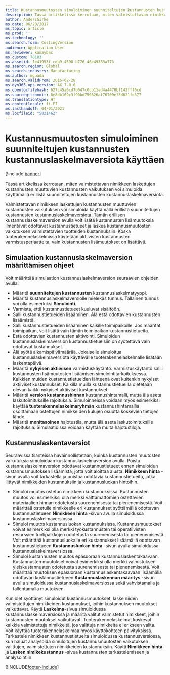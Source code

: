```yaml
---
title: Kustannusmuutosten simuloiminen suunniteltujen kustannusten kustannuslaskelmaversiota käyttäen
description: Tässä artikkelissa kerrotaan, miten valmistettavan nimikkeen laskettujen kustannusten muuttuvien kustannusten vaikutuksen voi simuloida käyttämällä erillistä suunniteltujen kustannusten kustannuslaskelmaversiota.
author: AndersGirke
ms.date: 06/20/2017
ms.topic: article
ms.prod: ''
ms.technology: ''
ms.search.form: CostingVersion
audience: Application User
ms.reviewer: kamaybac
ms.custom: 78183
ms.assetid: 1e41953f-cdb9-4598-b776-46e49383a773
ms.search.region: Global
ms.search.industry: Manufacturing
ms.author: mguada
ms.search.validFrom: 2016-02-28
ms.dyn365.ops.version: AX 7.0.0
ms.openlocfilehash: 627c45a6cd7b647c0cb11ad4a4470bf143fff6cd
ms.sourcegitcommit: 0e8db169c3f90bd750826af76709ef5d621fd377
ms.translationtype: HT
ms.contentlocale: fi-FI
ms.lasthandoff: 04/01/2021
ms.locfileid: "5821462"
---
```

# <a name="simulate-cost-changes-by-using-a-costing-version-for-planned-costs"></a>Kustannusmuutosten simuloiminen suunniteltujen kustannusten kustannuslaskelmaversiota käyttäen

[!include [banner](../includes/banner.md)]

Tässä artikkelissa kerrotaan, miten valmistettavan nimikkeen laskettujen kustannusten muuttuvien kustannusten vaikutuksen voi simuloida käyttämällä erillistä suunniteltujen kustannusten kustannuslaskelmaversiota.

Valmistettavan nimikkeen laskettujen kustannusten muuttuvien kustannusten vaikutuksen voi simuloida käyttämällä erillistä suunniteltujen kustannusten kustannuslaskelmaversiota. Tämän erillisen kustannuslaskelmaversion avulla voit lisätä kustannusten lisämuutoksia ilmentävät odottavat kustannustietueet ja laskea kustannusmuutosten vaikutuksen valmistettavien tuotteiden kustannuksiin. Koska tuoterakennelaskelmissa käytetään aktiivisten kustannusten varmistusperiaatteita, vain kustannusten lisämuutokset on lisättävä.

## <a name="guidelines-for-defining-the-simulation-costing-version"></a>Simulaation kustannuslaskelmaversion määrittämisen ohjeet
Voit määrittää simulaation kustannuslaskelmaversion seuraavien ohjeiden avulla:

-   Määritä **suunniteltujen kustannusten** kustannuslaskelmatyyppi.
-   Määritä kustannuslaskelmaversiolle mielekäs tunnus. Tällainen tunnus voi olla esimerkiksi **Simulointi**.
-   Varmista, että kustannustietueet kuuluvat sisältöön.
-   Salli kustannustietueiden lisääminen. Älä estä odottavien kustannusten lisäämistä.
-   Salli kustannustietueiden lisääminen kaikille toimipaikoille. Jos määrität toimipaikan, voit lisätä vain tämän toimipaikan kustannustietueita.
-   Estä odottavien kustannusten aktivointi. Simuloidun kustannuslaskelmaversion kustannustietueisiin on syötettävä vain odottavat kustannukset.
-   Älä syötä alkamispäivämäärää. Jokaiselle simuloitua kustannuslaskelmaversiota käyttävälle tuoterakennelaskelmalle lisätään laskentapäivä.
-   Määritä **nykyisen aktiivisen** varmistuskäytäntö. Varmistuskäytäntö sallii kustannusten lisämuutosten lisäämisen simulointitarkoituksessa. Kaikkien muiden kustannustietueiden lähteenä ovat kuitenkin nykyiset aktiiviset kustannukset. Kaikilla muilla kustannustietueilla oletetaan olevan kaikki nykyiset aktiiviset kustannukset.
-   Määritä **version kustannushinnan** kustannushintamalli, mutta älä aseta laskutoimituksille rajoituksia. Simuloinneissa voidaan myös esimerkiksi käyttää **tuoterakennelaskelmaryhmän** kustannushintamallia osoittamaan ostettujen nimikkeiden kulujen osuutta koskevien tietojen lähde.
-   Määritä **monitasoinen** hajotustila, mutta älä aseta laskutoimituksille rajoituksia. Simulaatioissa voidaan käyttää muita hajotustiloja.

## <a name="costing-versions"></a>Kustannuslaskentaversiot
Seuraavissa tilanteissa havainnollistetaan, kuinka kustannusten muutosten vaikutuksia simuloidaan kustannuslaskelmaversion avulla. Poista kustannuslaskelmaversion odottavat kustannustietueet ennen simuloidun kustannusmuutoksen lisäämistä, jotta voit aloittaa alusta. **Nimikkeen hinta** -sivun avulla voit tarkastella ja poistaa odottavia kustannustietueita, jotka liittyvät nimikkeiden kustannuksiin ja kustannusluokan hintoihin.

-   Simuloi muutos ostetun nimikkeen kustannuksissa. Kustannusten muutos voi esimerkiksi olla merkki välttämättömien ostettavien materiaalien hinnan odotetusta suurenemisesta tai pienenemisestä. Voit määrittää ostetulle nimikkeelle eri kustannukset syöttämällä odottavan kustannustietueen **Nimikkeen hinta** -sivun avulla simuloidussa kustannuslaskelmaversiossa.
-   Simuloi muutos kustannusluokan kustannuksissa. Kustannusmuutokset voivat esimerkiksi olla merkki työkustannusten tai operatiivisten resurssien tuntipalkkojen odotetusta suurenemisesta tai pienenemisestä. Voit määrittää kustannusluokalle eri kustannukset lisäämällä odottavan kustannustietueen **Kustannusluokan hinta** -sivun avulla simuloidussa kustannuslaskelmaversiossa.
-   Simuloi kustannusten muutos epäsuoraan kustannuslaskentakaavaan. Kustannusten muutokset voivat esimerkiksi olla merkki valmistuksen yleiskustannusten odotetusta suurenemisesta tai pienenemisestä. Voit määrittää muutoksen epäsuoraan kustannuslaskentakaavaan lisäämällä odottavan kustannustietueen **Kustannuslaskennan määritys** -sivun avulla simuloidussa kustannuslaskelmaversiossa sekä vahvistamalla ja tallentamalla muutoksen.

Kun olet syöttänyt simuloidut kustannusmuutokset, laske niiden valmistettujen nimikkeiden kustannukset, joihin kustannuksen muutokset vaikuttavat. Käytä **Laskelma**-sivua simuloidussa kustannuslaskelmaversiossa ja määritä valitut valmistetut nimikkeet, joihin kustannusten muutokset vaikuttavat. Tuoterakennelaskelmat koskevat kaikkia valmistettuja nimikkeitä, jos valittuja nimikkeitä ei erikseen valita. Voit käyttää tuoterakennelaskelmaa myös käyttökohteen päivityksissä. Tarkastele nimikkeen kustannustietueita simuloidussa kustannusversiossa, kun haluat analysoida simuloitujen kustannusmuutosten vaikutuksen valittujen, valmistettujen nimikkeiden kustannuksiin. Käytä **Nimikkeen hinta**- ja **Lasken nimikekustannus** -sivua kustannusten tarkastelemiseen ja analysointiin.





[!INCLUDE[footer-include](../../includes/footer-banner.md)]